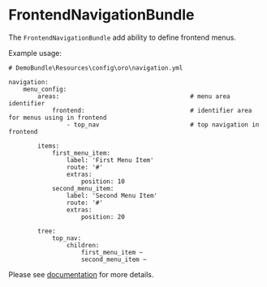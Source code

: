 FrontendNavigationBundle
===============

The `FrontendNavigationBundle` add ability to define frontend menus.

Example usage:

```
# DemoBundle\Resources\config\oro\navigation.yml

navigation:
    menu_config:
        areas:                                    # menu area identifier
            frontend:                             # identifier area for menus using in frontend
                - top_nav                         # top navigation in frontend

        items:
            first_menu_item:
                label: 'First Menu Item'
                route: '#'
                extras:
                    position: 10
            second_menu_item:
                label: 'Second Menu Item'
                route: '#'
                extras:
                    position: 20

        tree:
            top_nav:
                children:
                    first_menu_item ~
                    second_menu_item ~
```

Please see [documentation](https://github.com/orocrm/platform/tree/master/src/Oro/Bundle/NavigationBundle/README.md) for more details.

